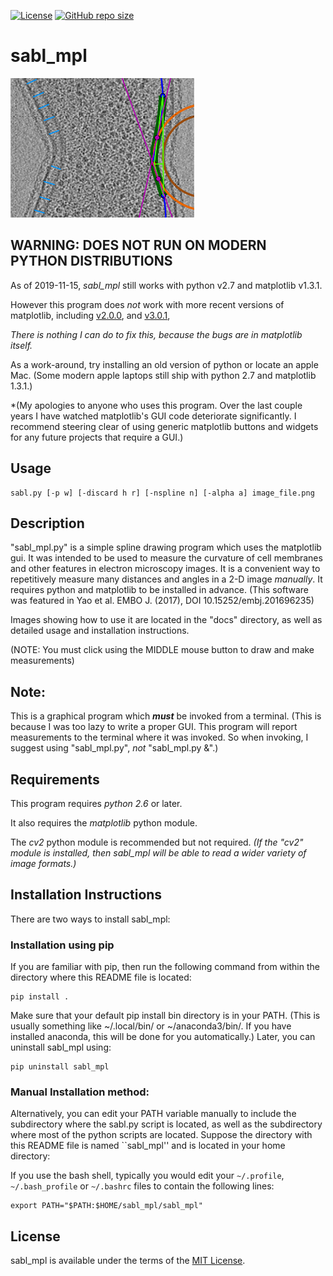 [![License](https://img.shields.io/badge/License-MIT-green.svg)]()
[![GitHub repo size](https://img.shields.io/github/repo-size/jewettaij/sabl_mpl)]()



sabl_mpl
===========

![](./doc/example_multiple_measurements_LR.png)

## WARNING: DOES NOT RUN ON MODERN PYTHON DISTRIBUTIONS

As of 2019-11-15, *sabl_mpl* still works with python v2.7 and matplotlib v1.3.1.

However this program does *not* work with more recent versions of
matplotlib, including 
[v2.0.0](https://github.com/jewettaij/sabl_mpl/issues/1),
and
[v3.0.1](https://github.com/jewettaij/sabl_mpl/issues/2),

*There is nothing I can do to fix this,
 because the bugs are in matplotlib itself.*

As a work-around, try installing an old version of python or locate an
apple Mac.  (Some modern apple laptops still ship with python 2.7 and
matplotlib 1.3.1.)

*(My apologies to anyone who uses this program.
  Over the last couple years I have watched matplotlib's GUI
  code deteriorate significantly.
  I recommend steering clear of using generic matplotlib buttons and
  widgets for any future projects that require a GUI.)


##  Usage

    sabl.py [-p w] [-discard h r] [-nspline n] [-alpha a] image_file.png 


##  Description

"sabl_mpl.py" is a simple spline drawing program which uses the matplotlib gui.  It was intended to be used to measure the curvature of cell membranes and other features in electron microscopy images.  It is a convenient way to repetitively measure many distances and angles in a 2-D image *manually*.  It requires python and matplotlib to be installed in advance.
(This software was featured in Yao et al. EMBO J. (2017), DOI 10.15252/embj.201696235)

Images showing how to use it are located in the "docs" directory, as well as detailed usage and installation instructions.

(NOTE: You must click using the MIDDLE mouse button to draw and make measurements)


##  Note:

This is a graphical program which ***must*** be invoked from a terminal.  (This is because I was too lazy to write a proper GUI.  This program will report measurements to the terminal where it was invoked.  So when invoking, I suggest using "sabl_mpl.py", *not* "sabl_mpl.py &".)


## Requirements

This program requires *python 2.6* or later.

It also requires the *matplotlib* python module.

The *cv2* python module is recommended but not required.
*(If the "cv2" module is installed, then sabl_mpl will be
able to read a wider variety of image formats.)*


## Installation Instructions

There are two ways to install sabl_mpl:


### Installation using pip

If you are familiar with pip, then run the following command from within the directory where this README file is located:

    pip install .

Make sure that your default pip install bin directory is in your PATH.  (This is usually something like ~/.local/bin/ or ~/anaconda3/bin/.  If you have installed anaconda, this will be done for you automatically.)  Later, you can uninstall sabl_mpl using:

    pip uninstall sabl_mpl


### Manual Installation method:

Alternatively, you can edit your PATH variable manually to include
the subdirectory where the sabl.py script is located,
as well as the subdirectory where most of the python scripts are located.
Suppose the directory with this README file is named ``sabl_mpl''
and is located in your home directory:

If you use the bash shell, typically you would edit your 
`~/.profile`, `~/.bash_profile` or `~/.bashrc` files 
to contain the following lines:

    export PATH="$PATH:$HOME/sabl_mpl/sabl_mpl"


## License

sabl_mpl is available under the terms of the [MIT License](LICENSE.md).

